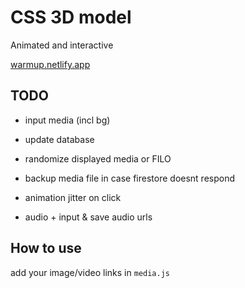 # CSS 3D model

Animated and interactive

[warmup.netlify.app](https://warmup.netlify.app/)

## TODO

- input media (incl bg)
- update database

- randomize displayed media or FILO

- backup media file in case firestore doesnt respond
- animation jitter on click

- audio + input & save audio urls

## How to use

add your image/video links in `media.js`
